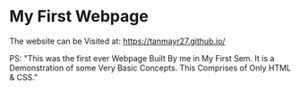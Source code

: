 # My First Webpage
The website can be Visited at: https://tanmayr27.github.io/

PS:
  "This was the first ever Webpage Built By me in My First Sem.
    It is a Demonstration of some Very Basic Concepts.
      This Comprises of Only HTML & CSS."
